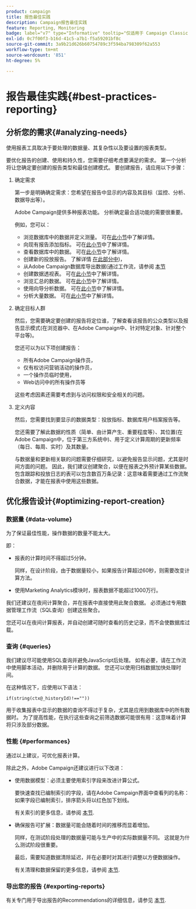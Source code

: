 ```yaml
---
product: campaign
title: 报告最佳实践
description: Campaign报告最佳实践
feature: Reporting, Monitoring
badge: label="v7" type="Informative" tooltip="仅适用于 Campaign Classic v7"
exl-id: 0c7f00f3-b16d-41c5-a7b1-f5a59201bf8c
source-git-commit: 3a9b21d626b60754789c3f594ba798309f62a553
workflow-type: tm+mt
source-wordcount: '851'
ht-degree: 5%

---
```


# 报告最佳实践{#best-practices-reporting}



## 分析您的需求{#analyzing-needs}

使用报表工具取决于要处理的数据量、其复杂性以及要设置的报表类型。

要优化报告的创建、使用和持久性，您需要仔细考虑要满足的需求。 第一个分析将让您确定要创建的报告类型和最佳创建模式。 要创建报告，请应用以下步骤：

1. 确定需求

   第一步是明确确定需求：您希望在报告中显示的内容及其目标（监控、分析、数据导出等）。

   Adobe Campaign提供多种报表功能。 分析确定最合适功能的需要很重要。

   例如，您可以：

   * 浏览数据库中的数据并定义测量。 可在[此小节](../../reporting/using/ac-cubes.md)中了解详情。
   * 向现有报告添加指标。 可在[此小节](../../reporting/using/about-reports-creation-in-campaign.md)中了解详情。
   * 查看数据库中的数据。 可在[此小节](../../reporting/using/about-descriptive-analysis.md)中了解详情。
   * 创建新的投放报告。 了解详情 [在此部分中](../../reporting/using/about-reports-creation-in-campaign.md))，
   * 从Adobe Campaign数据库导出数据(通过工作流，请参阅 [本节](../../workflow/using/about-workflows.md)
   * 创建数据透视表。 可在[此小节](../../reporting/using/creating-a-table.md#creating-a-breakdown-or-pivot-table)中了解详情。
   * 浏览汇总的数据。 可在[此小节](../../reporting/using/ac-cubes.md)中了解详情。
   * 使用向导分析数据。 可在[此小节](../../reporting/using/about-descriptive-analysis.md)中了解详情。
   * 分析大量数据。 可在[此小节](../../reporting/using/about-reports-creation-in-campaign.md)中了解详情。

1. 确定目标人群

   然后，您需要确定要创建的报告将定位谁，了解查看该报告的公众类型以及报告显示模式(在浏览器中、在Adobe Campaign中、针对特定对象、针对整个平台等)。

   您还可以为以下项创建报告：

   * 所有Adobe Campaign操作员，
   * 仅有权访问营销活动的操作员，
   * 一个操作员临时使用，
   * Web访问中的所有操作员等

   这些考虑因素还需要考虑到与访问权限和安全相关的问题。

1. 定义内容

   然后，您需要找到要显示的数据类型：投放指标、数据库用户档案报告等。

   您还需要了解此数据的性质（简单、由计算产生、重要程度等）、其位置(在Adobe Campaign中，位于第三方系统中)、用于定义计算周期的更新频率（每日、每周、实时）及其数量。

   与数据量和更新相关联的问题需要仔细研究，以避免报告显示问题，尤其是时间方面的问题。 因此，我们建议创建聚合，以便在报表之外预计算某些数据。 包含跟踪和投放日志的表可以包含数百万条记录：这意味着需要通过工作流聚合数据，才能在报表中使用这些数据。

## 优化报告设计{#optimizing-report-creation}

### 数据量 {#data-volume}

为了保证最佳性能，操作数据的数量不能太大。

即：

* 报表的计算时间不得超过5分钟。

  同样，在设计阶段，由于数据量较小，如果报告计算超过60秒，则需要改变计算方法。

* 使用Marketing Analytics模块时，报表数据不能超过1000万行。

我们还建议在夜间计算聚合，并在报表中直接使用此聚合数据。 必须通过专用数据管理工作流（SQL查询）创建这些聚合。

您还可以在夜间计算报表，并自动创建可随时查看的历史记录，而不会使数据库过载。

### 查询 {#queries}

我们建议尽可能使用SQL查询并避免JavaScript后处理。 如有必要，请在工作流中使用脚本活动，并删除用于计算的数据。 您还可以使用归档数据加快处理时间。

在这种情况下，应使用以下语法：

```
if(string(ctx@_historyId)!==""))
```

用于收集报表中显示的数据的查询不得过于复杂，尤其是应用到数据库中的所有数据时。 为了提高性能，在执行这些查询之前筛选数据可能很有用：这意味着计算将只涉及部分数据。

### 性能 {#performances}

通过以上建议，可优化报表计算。

除此之外，Adobe Campaign还建议进行以下改进：

* 使用数据模型：必须主要使用索引字段来改进计算公式。

  要快速查找已编制索引的字段，请在Adobe Campaign界面中查看列的名称：如果字段已编制索引，排序箭头将以红色加下划线。

  有关索引的更多信息，请参阅 [本节](../../configuration/using/data-model-best-practices.md#indexes).

* 确保报告可扩展：数据量可能会随着时间的推移而显着增加。

  同样，在测试阶段处理的数据量可能与生产中的实际数据量不同。 这就是为什么测试阶段很重要。

  最后，需要知道数据清除延迟，并在必要时对其进行调整以方便数据操作。

  有关清理和数据保留的更多信息，请参阅 [本节](../../configuration/using/data-model-best-practices.md#data-retention).

### 导出您的报告 {#exporting-reports}

有关专门用于导出报告的Recommendations的详细信息，请参见 [本节](../../reporting/using/actions-on-reports.md#exporting-a-report).
